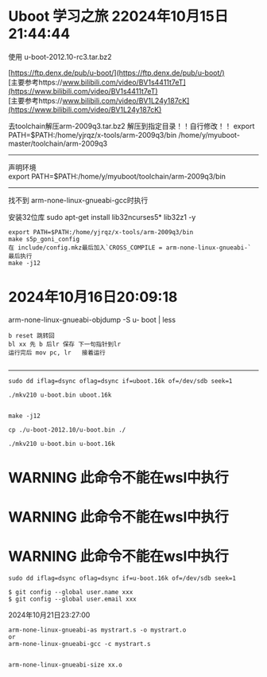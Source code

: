 # Uboot 学习之旅 22024年10月15日21:44:44

使用
u-boot-2012.10-rc3.tar.bz2  

[https://ftp.denx.de/pub/u-boot/](https://ftp.denx.de/pub/u-boot/)  
[主要参考https://www.bilibili.com/video/BV1s4411t7eT](https://www.bilibili.com/video/BV1s4411t7eT)  
[主要参考https://www.bilibili.com/video/BV1L24y187cK](https://www.bilibili.com/video/BV1L24y187cK)  


去toolchain解压arm-2009q3.tar.bz2 解压到指定目录！！自行修改！！
export PATH=$PATH:/home/yjrqz/x-tools/arm-2009q3/bin
/home/y/myuboot-master/toolchain/arm-2009q3

---
声明环境  
export PATH=$PATH:/home/y/myuboot/toolchain/arm-2009q3/bin

---
找不到 arm-none-linux-gnueabi-gcc时执行

安装32位库
sudo apt-get install lib32ncurses5* lib32z1 -y


```
export PATH=$PATH:/home/yjrqz/x-tools/arm-2009q3/bin
make s5p_goni_config
在 include/config.mkz最后加入`CROSS_COMPILE = arm-none-linux-gnueabi-`
最后执行
make -j12
```
# 2024年10月16日20:09:18

arm-none-linux-gnueabi-objdump -S u-  boot | less
```
b reset 跳转回
bl xx 先 b 后lr 保存 下一句指针到lr
运行完后 mov pc, lr   接着运行


```

---

```
sudo dd iflag=dsync oflag=dsync if=uboot.16k of=/dev/sdb seek=1

./mkv210 u-boot.bin uboot.16k


make -j12

cp ./u-boot-2012.10/u-boot.bin ./

./mkv210 u-boot.bin u-boot.16k
```



# WARNING 此命令不能在wsl中执行
# WARNING 此命令不能在wsl中执行
# WARNING 此命令不能在wsl中执行

```
sudo dd iflag=dsync oflag=dsync if=u-boot.16k of=/dev/sdb seek=1
```



```
$ git config --global user.name xxx
$ git config --global user.email xxx 
```

2024年10月21日23:27:00


```
arm-none-linux-gnueabi-as mystrart.s -o mystrart.o   
or
arm-none-linux-gnueabi-gcc -c mystrart.s  


arm-none-linux-gnueabi-size xx.o

```